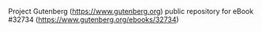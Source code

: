 Project Gutenberg (https://www.gutenberg.org) public repository for eBook #32734 (https://www.gutenberg.org/ebooks/32734)
